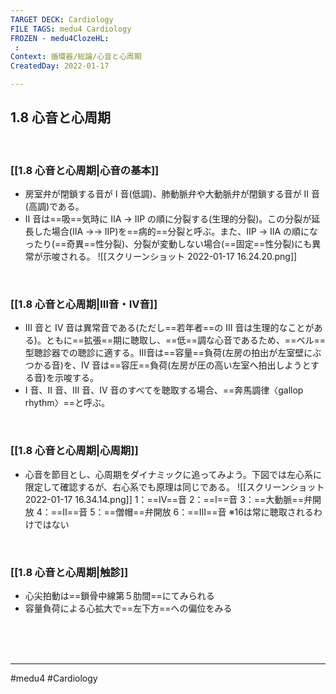 ```yaml
---
TARGET DECK: Cardiology
FILE TAGS: medu4 Cardiology
FROZEN - medu4ClozeHL:
 : 
Context: 循環器/総論/心音と心周期
CreatedDay: 2022-01-17

---
```


## 1.8 心音と心周期

<br>

### [[1.8 心音と心周期|心音の基本]]
* 房室弁が閉鎖する音が I 音(低調)、肺動脈弁や大動脈弁が閉鎖する音が Ⅱ 音(高調)である。 
* Ⅱ 音は==吸==気時に ⅡA → ⅡP の順に分裂する(生理的分裂)。この分裂が延長した場合(ⅡA →→ ⅡP)を==病的==分裂と呼ぶ。また、ⅡP → ⅡA の順になったり(==奇異==性分裂)、分裂が変動しない場合(==固定==性分裂)にも異常が示唆される。
![[スクリーンショット 2022-01-17 16.24.20.png]]
<!--ID: 1642475634827-->


<br>

### [[1.8 心音と心周期|Ⅲ音・Ⅳ音]]
* Ⅲ 音と Ⅳ 音は異常音である(ただし==若年者==の Ⅲ 音は生理的なことがある)。ともに==拡張==期に聴取し、==低==調な心音であるため、==ベル==型聴診器での聴診に適する。Ⅲ音は==容量==負荷(左房の拍出が左室壁にぶつかる音)を、Ⅳ 音は==容圧==負荷(左房が圧の高い左室へ拍出しようとする音)を示唆する。
* I 音、II 音、Ⅲ 音、Ⅳ 音のすべてを聴取する場合、==奔馬調律〈gallop rhythm〉==と呼ぶ。
<!--ID: 1642475634834-->






<br>

### [[1.8 心音と心周期|心周期]]
* 心音を節目とし、心周期をダイナミックに追ってみよう。下図では左心系に限定して確認するが、右心系でも原理は同じである。
![[スクリーンショット 2022-01-17 16.34.14.png]]
1：==Ⅳ==音
2：==I==音 
3：==大動脈==弁開放
4：==Ⅱ==音 
5：==僧帽==弁開放
6：==Ⅲ==音 
※16は常に聴取されるわけではない
<!--ID: 1642475634841-->


<br>

### [[1.8 心音と心周期|触診]]
* 心尖拍動は==鎖骨中線第５肋間==にてみられる
* 容量負荷による心拡大で==左下方==への偏位をみる
<!--ID: 1649577106906-->






<br><br><br>

---
#medu4 #Cardiology